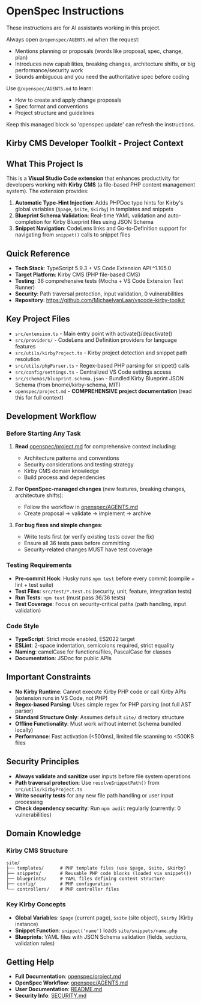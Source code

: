 <!-- OPENSPEC:START -->
# OpenSpec Instructions

These instructions are for AI assistants working in this project.

Always open `@/openspec/AGENTS.md` when the request:

- Mentions planning or proposals (words like proposal, spec, change, plan)
- Introduces new capabilities, breaking changes, architecture shifts, or big performance/security work
- Sounds ambiguous and you need the authoritative spec before coding

Use `@/openspec/AGENTS.md` to learn:

- How to create and apply change proposals
- Spec format and conventions
- Project structure and guidelines

Keep this managed block so 'openspec update' can refresh the instructions.

<!-- OPENSPEC:END -->

## Kirby CMS Developer Toolkit - Project Context

## What This Project Is

This is a **Visual Studio Code extension** that enhances productivity for developers working with **Kirby CMS** (a file-based PHP content management system). The extension provides:

1. **Automatic Type-Hint Injection**: Adds PHPDoc type hints for Kirby's global variables (`$page`, `$site`, `$kirby`) in templates and snippets
2. **Blueprint Schema Validation**: Real-time YAML validation and auto-completion for Kirby Blueprint files using JSON Schema
3. **Snippet Navigation**: CodeLens links and Go-to-Definition support for navigating from `snippet()` calls to snippet files

## Quick Reference

- **Tech Stack**: TypeScript 5.9.3 + VS Code Extension API ^1.105.0
- **Target Platform**: Kirby CMS (PHP file-based CMS)
- **Testing**: 36 comprehensive tests (Mocha + VS Code Extension Test Runner)
- **Security**: Path traversal protection, input validation, 0 vulnerabilities
- **Repository**: <https://github.com/MichaelvanLaar/vscode-kirby-toolkit>

## Key Project Files

- `src/extension.ts` - Main entry point with activate()/deactivate()
- `src/providers/` - CodeLens and Definition providers for language features
- `src/utils/kirbyProject.ts` - Kirby project detection and snippet path resolution
- `src/utils/phpParser.ts` - Regex-based PHP parsing for snippet() calls
- `src/config/settings.ts` - Centralized VS Code settings access
- `src/schemas/blueprint.schema.json` - Bundled Kirby Blueprint JSON Schema (from bnomei/kirby-schema, MIT)
- `openspec/project.md` - **COMPREHENSIVE project documentation** (read this for full context)

## Development Workflow

### Before Starting Any Task

1. **Read** [openspec/project.md](openspec/project.md) for comprehensive context including:
   - Architecture patterns and conventions
   - Security considerations and testing strategy
   - Kirby CMS domain knowledge
   - Build process and dependencies

2. **For OpenSpec-managed changes** (new features, breaking changes, architecture shifts):
   - Follow the workflow in [openspec/AGENTS.md](openspec/AGENTS.md)
   - Create proposal → validate → implement → archive

3. **For bug fixes and simple changes**:
   - Write tests first (or verify existing tests cover the fix)
   - Ensure all 36 tests pass before committing
   - Security-related changes MUST have test coverage

### Testing Requirements

- **Pre-commit Hook**: Husky runs `npm test` before every commit (compile + lint + test suite)
- **Test Files**: `src/test/*.test.ts` (security, unit, feature, integration tests)
- **Run Tests**: `npm test` (must pass 36/36 tests)
- **Test Coverage**: Focus on security-critical paths (path handling, input validation)

### Code Style

- **TypeScript**: Strict mode enabled, ES2022 target
- **ESLint**: 2-space indentation, semicolons required, strict equality
- **Naming**: camelCase for functions/files, PascalCase for classes
- **Documentation**: JSDoc for public APIs

## Important Constraints

- **No Kirby Runtime**: Cannot execute Kirby PHP code or call Kirby APIs (extension runs in VS Code, not PHP)
- **Regex-based Parsing**: Uses simple regex for PHP parsing (not full AST parser)
- **Standard Structure Only**: Assumes default `site/` directory structure
- **Offline Functionality**: Must work without internet (schema bundled locally)
- **Performance**: Fast activation (<500ms), limited file scanning to <500KB files

## Security Principles

- **Always validate and sanitize** user inputs before file system operations
- **Path traversal protection**: Use `resolveSnippetPath()` from `src/utils/kirbyProject.ts`
- **Write security tests** for any new file path handling or user input processing
- **Check dependency security**: Run `npm audit` regularly (currently: 0 vulnerabilities)

## Domain Knowledge

### Kirby CMS Structure

```text
site/
├── templates/      # PHP template files (use $page, $site, $kirby)
├── snippets/       # Reusable PHP code blocks (loaded via snippet())
├── blueprints/     # YAML files defining content structure
├── config/         # PHP configuration
└── controllers/    # PHP controller files
```

### Key Kirby Concepts

- **Global Variables**: `$page` (current page), `$site` (site object), `$kirby` (Kirby instance)
- **Snippet Function**: `snippet('name')` loads `site/snippets/name.php`
- **Blueprints**: YAML files with JSON Schema validation (fields, sections, validation rules)

## Getting Help

- **Full Documentation**: [openspec/project.md](openspec/project.md)
- **OpenSpec Workflow**: [openspec/AGENTS.md](openspec/AGENTS.md)
- **User Documentation**: [README.md](README.md)
- **Security Info**: [SECURITY.md](SECURITY.md)
